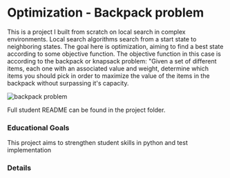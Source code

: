 # Optimization - Backpack problem

This is a project I built from scratch on local search in complex environments. Local search algorithms search from a start state to neighboring states. The goal here is optimization, aiming to find a best state according to some objective function. The objective function in this case is according to the backpack or knapsack problem: "Given a set of different items, each one with an associated value and weight, determine which items you should pick in order to maximize the value of the items in the backpack without surpassing it's capacity.

![backpack problem]([https://github.com/[username]/[reponame]/blob/[branch]/image.jpg](https://github.com/cbeveridge00/Connor_Portfolio/blob/main/backpack/Optimization/knapsack.png)?raw=true)

Full student README can be found in the project folder.

### Educational Goals
This project aims to strengthen student skills in python and test implementation

### Details
